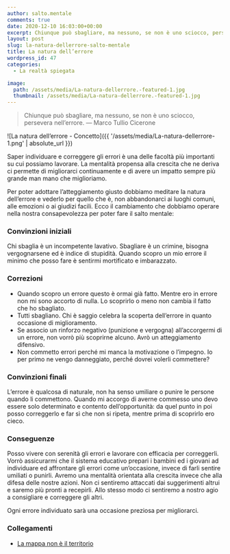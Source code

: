 ```yaml
---
author: salto.mentale
comments: true
date: 2020-12-10 16:03:00+00:00
excerpt: Chiunque può sbagliare, ma nessuno, se non è uno sciocco, persevera nell’errore.
layout: post
slug: la-natura-dellerrore-salto-mentale
title: La natura dell’errore
wordpress_id: 47
categories:
  - La realtà spiegata

image:
  path: /assets/media/La-natura-dellerrore.-featured-1.jpg
  thumbnail: /assets/media/La-natura-dellerrore.-featured-1.jpg
---
```


> Chiunque può sbagliare, ma nessuno, se non è uno sciocco, persevera nell’errore.
> — Marco Tullio Cicerone

![La natura dell’errore - Concetto]({{ '/assets/media/La-natura-dellerrore-1.png' | absolute_url }})

Saper individuare e correggere gli errori è una delle facoltà più importanti su cui possiamo lavorare. La mentalità propensa alla crescita che ne deriva ci permette di migliorarci continuamente e di avere un impatto sempre più grande man mano che miglioriamo.

Per poter adottare l’atteggiamento giusto dobbiamo meditare la natura dell’errore e vederlo per quello che è, non abbandonarci ai luoghi comuni, alle emozioni o ai giudizi facili. Ecco il cambiamento che dobbiamo operare nella nostra consapevolezza per poter fare il salto mentale:

### Convinzioni iniziali

Chi sbaglia è un incompetente lavativo. Sbagliare è un crimine, bisogna vergognarsene ed è indice di stupidità. Quando scopro un mio errore il minimo che posso fare è sentirmi mortificato e imbarazzato.

### Correzioni

- Quando scopro un errore questo è ormai già fatto. Mentre ero in errore non mi sono accorto di nulla. Lo scoprirlo o meno non cambia il fatto che ho sbagliato.
- Tutti sbagliano. Chi è saggio celebra la scoperta dell’errore in quanto occasione di miglioramento.
- Se associo un rinforzo negativo (punizione e vergogna) all’accorgermi di un errore, non vorrò più scoprirne alcuno. Avrò un atteggiamento difensivo.
- Non commetto errori perché mi manca la motivazione o l’impegno. Io per primo ne vengo danneggiato, perché dovrei volerli commettere?

### Convinzioni finali

L’errore è qualcosa di naturale, non ha senso umiliare o punire le persone quando li commettono. Quando mi accorgo di averne commesso uno devo essere solo determinato e contento dell’opportunità: da quel punto in poi posso correggerlo e far sì che non si ripeta, mentre prima di scoprirlo ero cieco.

### Conseguenze

Posso vivere con serenità gli errori e lavorare con efficacia per correggerli. Vorrò assicurarmi che il sistema educativo prepari i bambini ed i giovani ad individuare ed affrontare gli errori come un’occasione, invece di farli sentire umiliati o punirli. Avremo una mentalità orientata alla crescita invece che alla difesa delle nostre azioni. Non ci sentiremo attaccati dai suggerimenti altrui e saremo più pronti a recepirli. Allo stesso modo ci sentiremo a nostro agio a consigliare e correggere gli altri.

Ogni errore individuato sarà una occasione preziosa per migliorarci.

### Collegamenti

- [La mappa non è il territorio](/la-mappa-non-e-il-territorio/)
